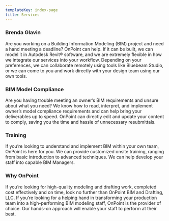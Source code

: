 ```yaml
---
templateKey: index-page
title: Services
---
```

### Brenda Glavin

Are you working on a Building Information Modeling (BIM) project and need a hand meeting a deadline? OnPoint can help. If it can be built, we can model it in Autodesk Revit® software, and we are extremely flexible in how we integrate our services into your workflow. Depending on your preferences, we can collaborate remotely using tools like Bluebeam Studio, or we can come to you and work directly with your design team using our own tools.

### BIM Model Compliance

Are you having trouble meeting an owner’s BIM requirements and unsure about what you need? We know how to read, interpret, and implement owner’s model compliance requirements and can help bring your deliverables up to speed. OnPoint can directly edit and update your content to comply, saving you the time and hassle of unnecessary resubmittals.

### Training

If you’re looking to understand and implement BIM within your own team, OnPoint is here for you. We can provide customized onsite training, ranging from basic introduction to advanced techniques. We can help develop your staff into capable BIM Managers.

### Why OnPoint

If you’re looking for high-quality modeling and drafting work, completed cost effectively and on time, look no further than OnPoint BIM and Drafting, LLC. If you’re looking for a helping hand in transforming your production team into a high-performing BIM modeling staff, OnPoint is the provider of choice. Our hands-on approach will enable your staff to perform at their best.
